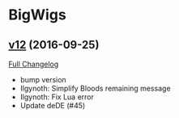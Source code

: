 # BigWigs

## [v12](https://github.com/BigWigsMods/BigWigs/tree/v12) (2016-09-25) [](#top)
[Full Changelog](https://github.com/BigWigsMods/BigWigs/compare/v11.3...v12)

-   bump version  
-   Ilgynoth: Simplify Bloods remaining message  
-   Ilgynoth: Fix Lua error  
-   Update deDE (#45)  
